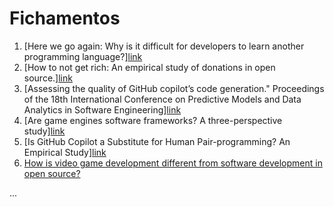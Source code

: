 # Fichamentos

1. [Here we go again: Why is it difficult for developers to learn another programming language?][link](https://github.com/vitorjoseph/site/blob/main/Fichamentos/Lista%20Base%2052%20-%20Here%20we%20go%20again%20Why%20is%20it%20difficult%20for%20developers%20to%20learn%20another%20programming%20language.md)
2. [How to not get rich: An empirical study of donations in open source.][link](https://github.com/vitorjoseph/site/blob/main/Fichamentos/Lista%20Base%2025%20-%20How%20to%20Not%20Get%20Rich%20An%20Empirical%20Study%20of%20Donations%20in%20Open%20Source.md)
3. [Assessing the quality of GitHub copilot’s code generation." Proceedings of the 18th International Conference on Predictive Models and Data Analytics in Software Engineering][link](https://github.com/vitorjoseph/site/blob/main/Fichamentos/Assessing%20the%20quality%20of%20GitHub%20copilot's%20code%20generation.md)
4. [Are game engines software frameworks? A three-perspective study][link](https://github.com/vitorjoseph/site/blob/main/Fichamentos/Are%20Game%20Engines%20Software%20Frameworks.md)
5. [Is GitHub Copilot a Substitute for Human Pair-programming? An Empirical Study][link](https://github.com/vitorjoseph/site/blob/main/Fichamentos/Is%20GitHub%20Copilot%20a%20Substitute%20for%20Human%20Pair-programming.md)
6. [How is video game development different from software development in open source?]([link](https://github.com/vitorjoseph/site/blob/main/Fichamentos/How%20is%20video%20game%20development%20different%20from%20software%20development%20in%20open%20source.md)https://github.com/vitorjoseph/site/blob/main/Fichamentos/How%20is%20video%20game%20development%20different%20from%20software%20development%20in%20open%20source.md)



...
